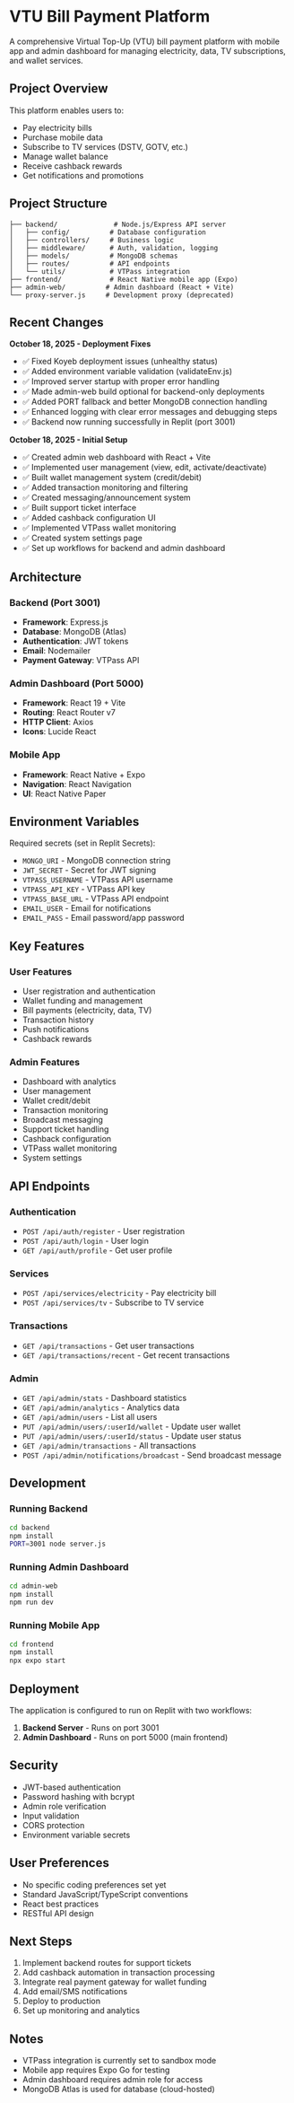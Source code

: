 # VTU Bill Payment Platform

A comprehensive Virtual Top-Up (VTU) bill payment platform with mobile app and admin dashboard for managing electricity, data, TV subscriptions, and wallet services.

## Project Overview

This platform enables users to:
- Pay electricity bills
- Purchase mobile data
- Subscribe to TV services (DSTV, GOTV, etc.)
- Manage wallet balance
- Receive cashback rewards
- Get notifications and promotions

## Project Structure

```
├── backend/              # Node.js/Express API server
│   ├── config/          # Database configuration
│   ├── controllers/     # Business logic
│   ├── middleware/      # Auth, validation, logging
│   ├── models/          # MongoDB schemas
│   ├── routes/          # API endpoints
│   └── utils/           # VTPass integration
├── frontend/            # React Native mobile app (Expo)
├── admin-web/          # Admin dashboard (React + Vite)
└── proxy-server.js     # Development proxy (deprecated)
```

## Recent Changes

**October 18, 2025 - Deployment Fixes**
- ✅ Fixed Koyeb deployment issues (unhealthy status)
- ✅ Added environment variable validation (validateEnv.js)
- ✅ Improved server startup with proper error handling
- ✅ Made admin-web build optional for backend-only deployments
- ✅ Added PORT fallback and better MongoDB connection handling
- ✅ Enhanced logging with clear error messages and debugging steps
- ✅ Backend now running successfully in Replit (port 3001)

**October 18, 2025 - Initial Setup**
- ✅ Created admin web dashboard with React + Vite
- ✅ Implemented user management (view, edit, activate/deactivate)
- ✅ Built wallet management system (credit/debit)
- ✅ Added transaction monitoring and filtering
- ✅ Created messaging/announcement system
- ✅ Built support ticket interface
- ✅ Added cashback configuration UI
- ✅ Implemented VTPass wallet monitoring
- ✅ Created system settings page
- ✅ Set up workflows for backend and admin dashboard

## Architecture

### Backend (Port 3001)
- **Framework**: Express.js
- **Database**: MongoDB (Atlas)
- **Authentication**: JWT tokens
- **Email**: Nodemailer
- **Payment Gateway**: VTPass API

### Admin Dashboard (Port 5000)
- **Framework**: React 19 + Vite
- **Routing**: React Router v7
- **HTTP Client**: Axios
- **Icons**: Lucide React

### Mobile App
- **Framework**: React Native + Expo
- **Navigation**: React Navigation
- **UI**: React Native Paper

## Environment Variables

Required secrets (set in Replit Secrets):
- `MONGO_URI` - MongoDB connection string
- `JWT_SECRET` - Secret for JWT signing
- `VTPASS_USERNAME` - VTPass API username
- `VTPASS_API_KEY` - VTPass API key
- `VTPASS_BASE_URL` - VTPass API endpoint
- `EMAIL_USER` - Email for notifications
- `EMAIL_PASS` - Email password/app password

## Key Features

### User Features
- User registration and authentication
- Wallet funding and management
- Bill payments (electricity, data, TV)
- Transaction history
- Push notifications
- Cashback rewards

### Admin Features
- Dashboard with analytics
- User management
- Wallet credit/debit
- Transaction monitoring
- Broadcast messaging
- Support ticket handling
- Cashback configuration
- VTPass wallet monitoring
- System settings

## API Endpoints

### Authentication
- `POST /api/auth/register` - User registration
- `POST /api/auth/login` - User login
- `GET /api/auth/profile` - Get user profile

### Services
- `POST /api/services/electricity` - Pay electricity bill
- `POST /api/services/tv` - Subscribe to TV service

### Transactions
- `GET /api/transactions` - Get user transactions
- `GET /api/transactions/recent` - Get recent transactions

### Admin
- `GET /api/admin/stats` - Dashboard statistics
- `GET /api/admin/analytics` - Analytics data
- `GET /api/admin/users` - List all users
- `PUT /api/admin/users/:userId/wallet` - Update user wallet
- `PUT /api/admin/users/:userId/status` - Update user status
- `GET /api/admin/transactions` - All transactions
- `POST /api/admin/notifications/broadcast` - Send broadcast message

## Development

### Running Backend
```bash
cd backend
npm install
PORT=3001 node server.js
```

### Running Admin Dashboard
```bash
cd admin-web
npm install
npm run dev
```

### Running Mobile App
```bash
cd frontend
npm install
npx expo start
```

## Deployment

The application is configured to run on Replit with two workflows:
1. **Backend Server** - Runs on port 3001
2. **Admin Dashboard** - Runs on port 5000 (main frontend)

## Security

- JWT-based authentication
- Password hashing with bcrypt
- Admin role verification
- Input validation
- CORS protection
- Environment variable secrets

## User Preferences

- No specific coding preferences set yet
- Standard JavaScript/TypeScript conventions
- React best practices
- RESTful API design

## Next Steps

1. Implement backend routes for support tickets
2. Add cashback automation in transaction processing
3. Integrate real payment gateway for wallet funding
4. Add email/SMS notifications
5. Deploy to production
6. Set up monitoring and analytics

## Notes

- VTPass integration is currently set to sandbox mode
- Mobile app requires Expo Go for testing
- Admin dashboard requires admin role for access
- MongoDB Atlas is used for database (cloud-hosted)
